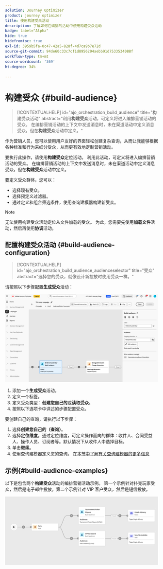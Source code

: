 ```yaml
---
solution: Journey Optimizer
product: journey optimizer
title: 使用构建受众活动
description: 了解如何在编排的活动中使用构建受众活动
badge: label="Alpha"
hide: true
hidefromtoc: true
exl-id: 3959b5fa-0c47-42a5-828f-4d7ca9b7e72d
source-git-commit: 94de60c33c7cf1d8956294aebb91d7533534088f
workflow-type: tm+mt
source-wordcount: '369'
ht-degree: 34%

---
```


# 构建受众 {#build-audience}

>[!CONTEXTUALHELP]
>id="ajo_orchestration_build_audience"
>title="构建受众活动"
>abstract="利用&#x200B;**构建受众**&#x200B;活动，可定义将进入编排营销活动的受众。 在编排营销活动的上下文中发送消息时，未在渠道活动中定义消息受众，但在&#x200B;**构建受众**&#x200B;活动中定义。"

作为营销人员，您可以使用用户友好的界面轻松创建复杂查询，从而让我能够根据各种标准和行为来细分受众，从而更有效地定制营销活动。

要执行此操作，请使用&#x200B;**构建受众**&#x200B;定位活动。 利用此活动，可定义将进入编排营销活动的受众。 在编排营销活动的上下文中发送消息时，未在渠道活动中定义消息受众，但在&#x200B;**构建受众**&#x200B;活动中定义。

要定义受众群体，您可以：

* 选择现有受众。
* 选择预定义过滤器。
* 通过定义和组合筛选条件，使用查询建模器构建新受众。

>[!NOTE]
>
>无法使用构建受众活动定位从文件加载的受众。 为此，您需要先使用&#x200B;**加载文件**&#x200B;活动，然后再使用&#x200B;**协调**&#x200B;活动。


## 配置构建受众活动 {#build-audience-configuration}

>[!CONTEXTUALHELP]
>id="ajo_orchestration_build_audience_audienceselector"
>title="受众"
>abstract="选择您的受众，就像设计新投放时使用受众一样。"

请按照以下步骤配置&#x200B;**生成受众**&#x200B;活动：

![](../assets/build-audience.png)

1. 添加一个&#x200B;**生成受众**&#x200B;活动。
1. 定义一个标签。
1. 定义受众类型：**创建您自己的**&#x200B;或&#x200B;**读取受众**。
1. 按照以下选项卡中详述的步骤配置受众。


要创建自己的查询，请执行以下步骤：

1. 选择&#x200B;**创建您自己的（查询）**。
1. 选择&#x200B;**定位维度**。通过定位维度，可定义操作面向的群体：收件人、合同受益人、操作人员、订阅者等。默认情况下从收件人中选择目标。
1. 单击&#x200B;**继续**。
1. 使用查询建模器定义您的查询。 [在本节中了解有关查询建模器的更多信息](../ms-query-modeler.md)

## 示例{#build-audience-examples}

以下是包含两个&#x200B;**构建受众**&#x200B;活动的编排营销活动示例。 第一个示例针对扑克玩家受众，然后是电子邮件投放。第二个示例针对 VIP 客户受众，然后是短信投放。

![](../assets/workflow-audience-example.png)
